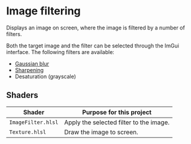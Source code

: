 # Image filtering

Displays an image on screen, where the image is filtered by a number of filters.

Both the target image and the filter can be selected through the ImGui interface. The following filters are available:

- [Gaussian blur](https://en.wikipedia.org/wiki/Gaussian_blur)
- [Sharpening](https://en.wikipedia.org/wiki/Unsharp_masking)
- Desaturation (grayscale)

## Shaders

Shader             | Purpose for this project
------------------ | ---------------------------------------
`ImageFilter.hlsl` | Apply the selected filter to the image.
`Texture.hlsl`     | Draw the image to screen.
